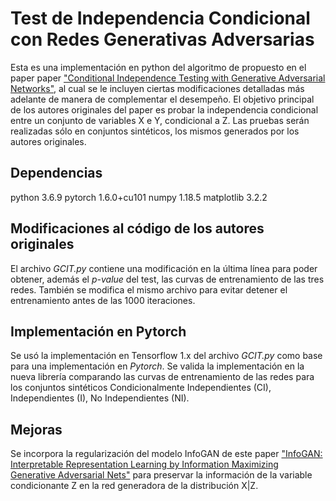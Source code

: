# Test de Independencia Condicional con Redes Generativas Adversarias

Esta es una implementación en python del algoritmo de propuesto en el paper paper ["Conditional Independence Testing with Generative Adversarial Networks"](https://arxiv.org/pdf/1907.04068.pdf), al cual se le incluyen ciertas modificaciones detalladas más adelante de manera de complementar el desempeño. El objetivo principal de los autores originales del paper es probar la independencia condicional entre un conjunto de variables X e Y, condicional a Z. Las pruebas serán realizadas sólo en conjuntos sintéticos, los mismos generados por los autores originales.

## Dependencias
python 3.6.9
pytorch 1.6.0+cu101
numpy 1.18.5
matplotlib 3.2.2

## Modificaciones al código de los autores originales

El archivo *GCIT.py* contiene una modificación en la última línea para poder obtener, además el *p-value* del test, las curvas de entrenamiento de las tres redes. También se modifica el mismo archivo para evitar detener el entrenamiento antes de las 1000 iteraciones.

## Implementación en Pytorch

Se usó la implementación en Tensorflow 1.x del archivo *GCIT.py* como base para una implementación en *Pytorch*. Se valida la implementación en la nueva librería comparando las curvas de entrenamiento de las redes para los conjuntos sintéticos Condicionalmente Independientes (CI), Independientes (I), No Independientes (NI).

## Mejoras

Se incorpora la regularización del modelo InfoGAN de este paper ["InfoGAN: Interpretable Representation Learning by Information Maximizing Generative Adversarial Nets"](https://arxiv.org/pdf/1606.03657) para preservar la información de la variable condicionante Z en la red generadora de la distribución X|Z.
